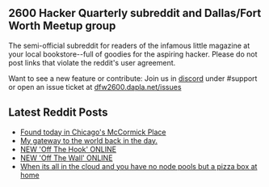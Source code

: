 ## 2600 Hacker Quarterly subreddit and Dallas/Fort Worth Meetup group
The semi-official subreddit for readers of the infamous little magazine at your local bookstore--full of goodies for the aspiring hacker. Please do not post links that violate the reddit's user agreement.

Want to see a new feature or contribute: 
Join us in [discord](https://dfw2600.dapla.net/chat) under #support or open an issue ticket at [dfw2600.dapla.net/issues](https://dfw2600.dapla.net/issues)

## Latest Reddit Posts
<!-- BLOG-POST-LIST:START -->
- [Found today in Chicago's McCormick Place](https://www.reddit.com/r/2600/comments/12thqji/found_today_in_chicagos_mccormick_place/)
- [My gateway to the world back in the day.](https://www.reddit.com/r/2600/comments/12tfoy9/my_gateway_to_the_world_back_in_the_day/)
- [NEW 'Off The Hook' ONLINE](https://2600.com/hook/19-04-2023)
- [NEW 'Off The Wall' ONLINE](https://2600.com/wall/18-04-2023)
- [When its all in the cloud and you have no node pools but a pizza box at home](https://www.reddit.com/r/2600/comments/12qruta/when_its_all_in_the_cloud_and_you_have_no_node/)
<!-- BLOG-POST-LIST:END -->
